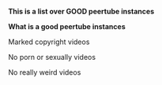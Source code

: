 **This is a list over GOOD peertube instances**

**What is a good peertube instances** 

Marked copyright videos

No porn or sexually videos

No really weird videos

